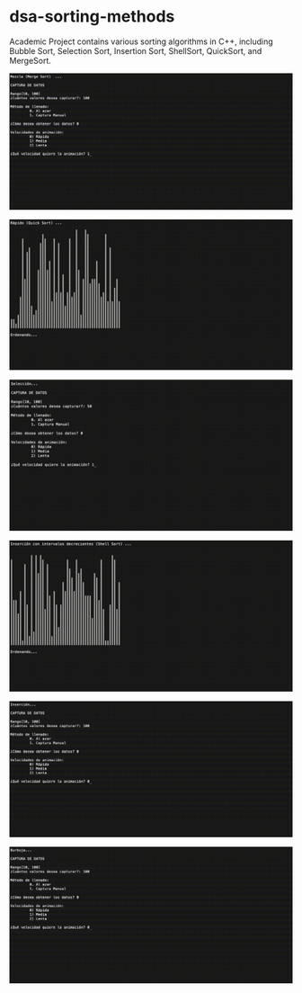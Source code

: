# dsa-sorting-methods
Academic Project contains various sorting algorithms in C++, including Bubble Sort, Selection Sort, Insertion Sort, ShellSort, QuickSort, and MergeSort.


<p align="center"><img src="img/merge_sort.gif" alt="Merge Sort"></p>
<p align="center"><img src="img/quick_sort.gif" alt="Quick Sort"></p>
<p align="center"><img src="img/selection.gif" alt="Selection Sort"></p>
<p align="center"><img src="img/shell_sort.gif" alt="Shell Sort"></p>
<p align="center"><img src="img/insertion_sort.gif" alt="Insertion Sort"></p>
<p align="center"><img src="img/bubble_sort.gif" alt="Bubble Sort"></p>